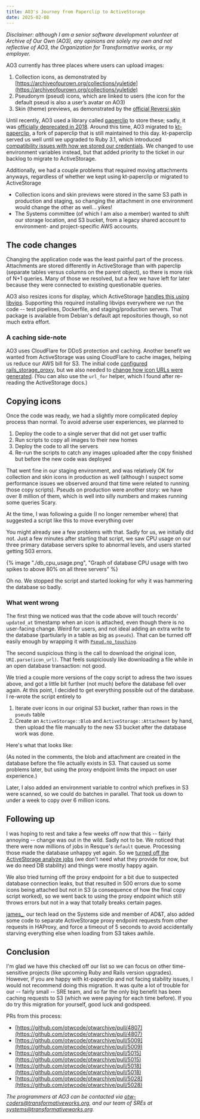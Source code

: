 ```yaml
---
title: AO3's Journey from Paperclip to ActiveStorage
date: 2025-02-08
---
```


_Disclaimer: although I am a senior software development volunteer at Archive of Our Own (AO3), any opinions are solely my own and not reflective of AO3, the Organization for Transformative works, or my employer._

AO3 currently has three places where users can upload images:

1. Collection icons, as demonstrated by
   [https://archiveofourown.org/collections/yuletide](https://archiveofourown.org/collections/yuletide)
1. Pseudonym (pseud) icons, which are linked to users (the icon for the default
   pseud is also a user’s avatar on AO3)
1. Skin (theme) previews, as demonstrated by the
   [official Reversi skin](https://archiveofourown.org/skins/929)

Until recently, AO3 used a library called [paperclip](https://github.com/thoughtbot/paperclip)
to store these; sadly, it was
[officially deprecated in 2018](https://thoughtbot.com/blog/closing-the-trombone).
Around this time, AO3 migrated to [kt-paperclip](https://github.com/kreeti/kt-paperclip), a fork of
paperclip that is still maintained to this day. kt-paperclip served us well until we upgraded to Ruby
3.1, which introduced
[compatibility issues with how we stored our credentials](https://github.com/kreeti/kt-paperclip/pull/135).
We changed to use environment variables instead, but that added priority to the ticket in our backlog
to migrate to ActiveStorage.

Additionally, we had a couple problems that required moving attachments anyways, regardless of
whether we kept using kt-paperclip or migrated to ActiveStorage

- Collection icons and skin previews were stored in the same S3 path in production and staging,
  so changing the attachment in one environment would change the other as well… yikes!
- The Systems committee (of which I am also a member) wanted to shift our storage location,
  and S3 bucket, from a legacy shared account to environment- and project-specific AWS accounts.

## The code changes

Changing the application code was the least painful part of the process. Attachments are stored
differently in ActiveStorage than with paperclip (separate tables versus columns on the parent object),
so there is more risk of N+1 queries. Many of those we resolved, but a few we have left for later
because they were connected to existing questionable queries.

AO3 also resizes icons for display, which ActiveStorage
[handles this using libvips](https://guides.rubyonrails.org/active_storage_overview.html#requirements).
Supporting this required installing libvips everywhere we run the code -- test pipelines, Dockerfile,
and staging/production servers. That package is available from Debian's default apt repositories
though, so not much extra effort.

### A caching side-note

AO3 uses CloudFlare for DDoS protection and caching. Another benefit we wanted from ActiveStorage
was using CloudFlare to cache images, helping us reduce our AWS bill for S3. The initial code
[configured rails_storage_proxy](https://github.com/otwcode/otwarchive/pull/4807/commits/0662741a06a430c2673da63cd368744b7713c5d0),
but we also needed to [change how icon URLs were generated](https://github.com/otwcode/otwarchive/pull/5009/files).
(You can also use the `url_for` helper, which I found after re-reading the ActiveStorage docs.)

## Copying icons

Once the code was ready, we had a slightly more complicated deploy process than normal. To avoid
adverse user experiences, we planned to

1. Deploy the code to a single server that did not get user traffic
1. Run scripts to copy all images to their new homes
1. Deploy the code to all the servers
1. Re-run the scripts to catch any images uploaded after the copy finished but before the new code
   was deployed

That went fine in our staging environment, and was relatively OK for collection and skin icons in
production as well (although I suspect some performance issues we observed around that time were
related to running those copy scripts). Pseuds on production were another story: we have over 8 million
of them, which is well into silly numbers and makes running some queries Scary.

At the time, I was following a guide (I no longer remember where) that suggested a script like this
to move everything over

<script src="https://gist.github.com/brianjaustin/aba4eaffa07e312bc6100b6f0c121ce6.js"></script>

You might already see a few problems with that. Sadly for us, we initially did not.
Just a few minutes after starting that script, we saw CPU usage on our three primary database
servers spike to abnormal levels, and users started getting 503 errors.

{% image "./db_cpu_usage.png", "Graph of database CPU usage with two spikes to above 80% on all three servers" %}

Oh no. We stopped the script and started looking for why it was hammering the database so badly.

### What went wrong

The first thing we noticed was that the code above will touch records' `updated_at` timestamp
when an icon is attached, even though there is no user-facing change. Weird for users,
and not ideal adding an extra write to the database (partiularly in a table as big as `pseuds`).
That can be turned off easily enough by wrapping it with
[`Pseud.no_touching`](https://api.rubyonrails.org/classes/ActiveRecord/NoTouching/ClassMethods.html).

The second suspicious thing is the call to download the original icon, `URI.parse(icon_url)`.
That feels suspiciously like downloading a file while in an open database transaction: not good.

We tried a couple more versions of the copy script to adress the two issues above, and got a little
bit further (not much) before the database fell over again. At this point, I decided to get everything
possible out of the database. I re-wrote the script entirely to

1. Iterate over icons in our original S3 bucket, rather than rows in the `pseuds` table
1. Create an `ActiveStorage::Blob` and `ActiveStorage::Attachment` by hand, then upload the file
   manually to the new S3 bucket after the database work was done.

Here's what that looks like:

<script src="https://gist.github.com/brianjaustin/d74eda0dcfd07d80bf26a475529179c1.js"></script>

(As noted in the comments, the blob and attachment are created in the database before the file
actually exists in S3. That caused us some problems later, but using the proxy endpoint limits
the impact on user experience.)

Later, I also added an environment variable to control which prefixes in S3 were scanned,
so we could do batches in parallel. That took us down to under a week to copy over 6 million icons.

## Following up

I was hoping to rest and take a few weeks off now that this -- fairly annoying -- change was out
in the wild. Sadly not to be. We noticed that there were now millions of jobs in Resque's `default`
queue. Processing those made the database unhappy yet again. So we [turned off the ActiveStorage
analyze jobs](https://github.com/otwcode/otwarchive/pull/5028) (we don't need what they provide
for now, but we do need DB stability) and things were mostly happy again.

We also tried turning off the proxy endpoint for a bit due to suspected database connection leaks,
but that resulted in 500 errors due to some icons being attached but not in S3 (a consequence
of how the final copy script worked), so we went back to using the proxy endpoint which still throws
errors but not in a way that totally breaks certain pages.

[james\_](https://github.com/zz9pzza), our tech lead on the Systems side and member of AD&T, also
added some code to separate ActiveStorage proxy endpoint requests from other requests in HAProxy,
and force a timeout of 5 seconds to avoid accidentally starving everything else when loading from
S3 takes awhile.

## Conclusion

I'm glad we have this checked off our list so we can focus on other time-sensitive projects
(like upcoming Ruby and Rails version upgrades). However, if you are happy with kt-paperclip
and not facing stability issues, I would not recommend doing this migration. It was quite a lot of
trouble for our -- fairly small -- SRE team, and so far the only big benefit has been caching
requests to S3 (which we were paying for each time before). If you do try this migration for yourself,
good luck and godspeed.

PRs from this process:

- [https://github.com/otwcode/otwarchive/pull/4807](https://github.com/otwcode/otwarchive/pull/4807)
- [https://github.com/otwcode/otwarchive/pull/5009](https://github.com/otwcode/otwarchive/pull/5009)
- [https://github.com/otwcode/otwarchive/pull/5015](https://github.com/otwcode/otwarchive/pull/5015)
- [https://github.com/otwcode/otwarchive/pull/5018](https://github.com/otwcode/otwarchive/pull/5018)
- [https://github.com/otwcode/otwarchive/pull/5028](https://github.com/otwcode/otwarchive/pull/5028)

_The programmers at AO3 can be contacted via otw-coders@transformativeworks.org, and our team of
SREs at systems@transformativeworks.org._
